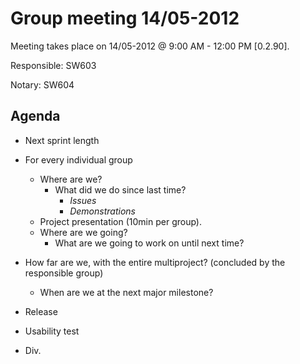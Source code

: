# Group meeting 14/05-2012 #

Meeting takes place on 14/05-2012 @ 9:00 AM - 12:00 PM [0.2.90].

Responsible: SW603

Notary: SW604

## Agenda ##
  * Next sprint length

  * For every individual group
    * Where are we?
      * What did we do since last time?
        * _Issues_
        * _Demonstrations_
    * Project presentation (10min per group).
    * Where are we going?
      * What are we going to work on until next time?
  * How far are we, with the entire multiproject? (concluded by the responsible group)
    * When are we at the next major milestone?

  * Release

  * Usability test

  * Div.